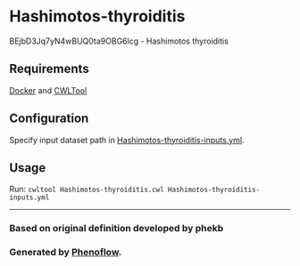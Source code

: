 # Hashimotos-thyroiditis

BEjbD3Jq7yN4wBUQ0ta9OBG6lcg - Hashimotos thyroiditis

## Requirements

[Docker](https://docs.docker.com/install/) and [CWLTool](https://github.com/common-workflow-language/cwltool#install)

## Configuration

Specify input dataset path in [Hashimotos-thyroiditis-inputs.yml](Hashimotos-thyroiditis-inputs.yml).

## Usage

Run: `cwltool Hashimotos-thyroiditis.cwl Hashimotos-thyroiditis-inputs.yml`

***

### Based on original definition developed by phekb
### Generated by [Phenoflow](https://kclhi.org/phenoflow).
